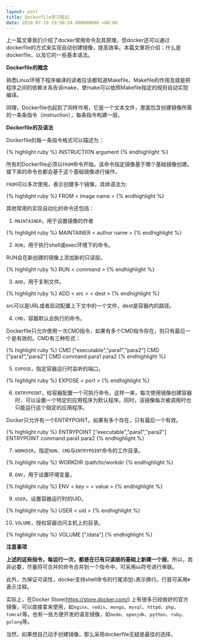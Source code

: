 ```yaml
---
layout: post
title: Dockerfile学习笔记
date: 2018-07-10 19:50:24.000000000 +08:00
---
```


上一篇文章我们介绍了docker常用命令及其原理，但docker还可以通过dockerfile的方式来实现自动创建镜像，提高效率。本篇文章将介绍：什么是dockerfile，以及它的一些基本语法。

**Dockerfile的概念**

熟悉Linux环境下程序编译的读者应该都知道Makefile，Makefile的作用及就是把程序之间的依赖关系告诉make，使make可以依照Makefile指定的规则自动实现编译。

同理，Dockerfile也起到了同样作用，它是一个文本文件，里面包含创建镜像所需的一条条指令（instruction），每条指令构建一层。

**Dockerfile的及语法**

Dockerfile的每一条指令格式可以描述为：

{% highlight ruby %}
INSTRUCTION argument
{% endhighlight %}

所有的Dockerfile必须以`FROM`命令开始，该命令指定镜像基于哪个基础镜像创建。接下来的命令也都会基于这个基础镜像进行操作。

`FROM`可以多次使用，表示创建多个镜像，具体语法为:

{% highlight ruby %}
FROM < image name >
{% endhighlight %}

其他常用的实现自动化的命令还包括：

1. `MAINTAINER`，用于设置镜像的作者

{% highlight ruby %}
MAINTAINER < author name >
{% endhighlight %}

2. `RUN`，用于执行shell或exec环境下的命令。

RUN会在新创建的镜像上添加新的只读层。

{% highlight ruby %}
RUN < command >
{% endhighlight %}

3. `ADD`，用于复制文件。

{% highlight ruby %}
ADD < src > < dest >
{% endhighlight %}

src可以是URL或者启动配置上下文中的一个文件，dest是容器内的路径。

4. `CMD`，容器默认会执行的命令。

Dockerfile只允许使用一次CMD指令，如果有多个CMD指令存在，则只有最后一个是有效的。CMD有三种形式：

{% highlight ruby %}
CMD ["executable","para1","para2"]
CMD ["para1","para2"]
CMD command para1 para2
{% endhighlight %}

5. `EXPOSE`，指定容器运行时监听的端口。

{% highlight ruby %}
EXPOSE < port >
{% endhighlight %}

6. `ENTRYPOINT`，给容器配置一个可执行命令。这样一来，每次使用镜像创建容器时，可以设置一个特定的应用程序为默认程序。同时，该镜像每次被调用时也只能运行这个指定的应用程序。

Docker只允许有一个ENTRYPOINT。如果有多个存在，只有最后一个有效。

{% highlight ruby %}
ENTRYPOINT ["executable","para1","para2"]
ENTRYPOINT command para1 para2
{% endhighlight %}

7. `WORKDIR`，指定`RUN`、`CMD`与`ENTRYPOINT`命令的工作目录。

{% highlight ruby %}
WORKDIR /path/to/workdir
{% endhighlight %}

8. `ENV`，用于设置环境变量。

{% highlight ruby %}
ENV < key > < value >
{% endhighlight %}

9. `USER`，设置容器运行时的UID。

{% highlight ruby %}
USER < uid >
{% endhighlight %}

10. `VOLUME`，授权容器访问主机上的目录。

{% highlight ruby %}
VOLUME ["/data"]
{% endhighlight %}

**注意事项**

**上述的这些指令，每运行一次，都是在已有只读层的基础上新建一个层**。所以，若非必要，尽量将可合并的命令合并到一个指令中，可采用`&&`符号进行串联。

此外，为保证可读性，docker支持shell命令的行尾添加`\`表示换行。行首可采用`#`表示注释。

实际上，在Docker Store(https://store.docker.com/) 上有很多已经做好的官方镜像，可以直接拿来使用，如`nginx`、`redis`、`mongo`、`mysql`、`httpd`、`php`、`tomcat`等。也有一些方便开发的语言镜像，如`node`、`openjdk`、`python`、`ruby`、`golang`等。

当然，如果想自己动手创建镜像，那么采用dockerfile无疑是最佳的选择。